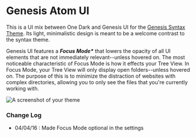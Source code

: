 # Genesis Atom UI

This is a UI mix between One Dark and Genesis UI for the <a href="https://atom.io/themes/genesis-syntax">Genesis Syntax Theme</a>. Its light, minimalistic design is meant to be a welcome contrast to the syntax theme.

Genesis UI features a <b><i>Focus Mode*</i></b> that lowers the opacity of all UI elements that are not immediately relevant--unless hovered on. The most noticeable characteristic of Focus Mode is how it effects your Tree View. In Focus Mode, your Tree View will only display open folders--unless hovered on. The purpose of this is to minimize the distraction of websites with complex directories, allowing you to only see the files that you're currently working with.

![A screenshot of your theme](https://raw.githubusercontent.com/jmcalaway/atom-genesis-ui/master/genesis-ui-sample.jpg)

### Change Log
* 04/04/16 : Made Focus Mode optional in the settings
